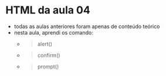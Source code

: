 # HTML da aula 04

- todas as aulas anteriores foram apenas de conteúdo teórico
- nesta aula, aprendi os comando:
    - > alert()
    - > confirm()
    - > prompt()